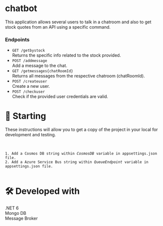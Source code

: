 # chatbot
This application allows several users to talk in a chatroom and also to get stock quotes
from an API using a specific command.

<h3> Endpoints </h3>

- `GET /getbystock` <br>
  Returns the specific info related to the stock provided.
- `POST /addmessage` <br>
  Add a message to the chat.
- `GET /getmessages{chatRoomId}` <br>
  Returns all messages from the respective chatroom (chatRoomId).
- `POST /createuser` <br>
  Create a new user.
- `POST /checkuser` <br>
  Check if the provided user credentials are valid.

<h1> 🚀 Starting </h1>
These instructions will allow you to get a copy of the project in your local for development and testing. </br>

</br>
<pre> <code> 
1. Add a Cosmos DB string within <i>CosmosDB</i> variable in appsettings.json file.
2. Add a Azure Service Bus string within <i>QueueEndpoint</i> variable in appsettings.json file.
</code> </pre>

<h1> 🛠️ Developed with </h1>
.NET 6 </br>
Mongo DB </br>
Message Broker </br>
